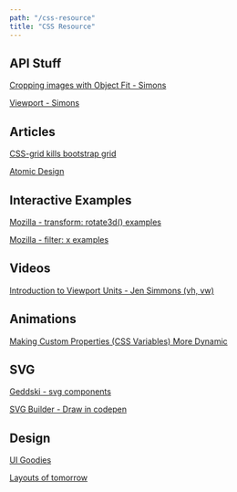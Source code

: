 ```yaml
---
path: "/css-resource"
title: "CSS Resource"
---
```


## API Stuff

[Cropping images with Object Fit - Simons](https://www.youtube.com/watch?v=5CZyxnCdXuk&feature=youtu.be)

[Viewport - Simons](https://www.youtube.com/watch?v=QY3lTBZnJmE&feature=youtu.be)

## Articles

[CSS-grid kills bootstrap grid](https://hackernoon.com/how-css-grid-beats-bootstrap-85d5881cf163)

[Atomic Design](https://medium.com/sketch-app-sources/atomic-design-system-with-sketch-libraries-e06e3b1f8302)

## Interactive Examples

[Mozilla - transform: rotate3d() examples](https://hacks.mozilla.org/2018/03/bringing-interactive-examples-to-mdn/)

[Mozilla - filter: x examples](https://developer.mozilla.org/en-US/docs/Web/CSS/filter)

## Videos

[Introduction to Viewport Units - Jen Simmons (vh, vw)](https://www.youtube.com/watch?v=_sgF8I-Q1Gs&feature=youtu.be)

## Animations

[Making Custom Properties (CSS Variables) More Dynamic](https://css-tricks.com/making-custom-properties-css-variables-dynamic/)

## SVG

[Geddski - svg components](http://gedd.ski/post/dynamic-svg-components/)

[SVG Builder - Draw in codepen](https://codepen.io/anthonydugois/pen/mewdyZ)

## Design 

[UI Goodies](http://uigoodies.com/index.html)

[Layouts of tomorrow](https://mxb.at/blog/layouts-of-tomorrow/
)

